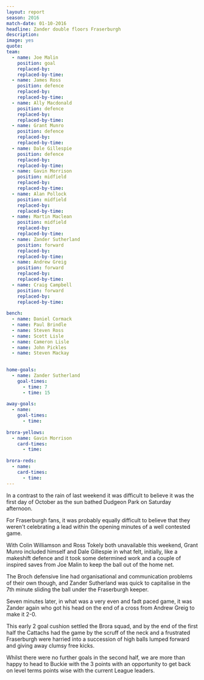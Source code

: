 ```yaml
---
layout: report
season: 2016
match-date: 01-10-2016
headline: Zander double floors Fraserburgh
description:
image: yes
quote:
team:
  - name: Joe Malin
    position: goal
    replaced-by: 
    replaced-by-time: 
  - name: James Ross
    position: defence
    replaced-by:
    replaced-by-time:
  - name: Ally Macdonald
    position: defence
    replaced-by: 
    replaced-by-time: 
  - name: Grant Munro
    position: defence
    replaced-by: 
    replaced-by-time: 
  - name: Dale Gillespie
    position: defence
    replaced-by: 
    replaced-by-time:
  - name: Gavin Morrison
    position: midfield
    replaced-by: 
    replaced-by-time: 
  - name: Alan Pollock
    position: midfield
    replaced-by: 
    replaced-by-time: 
  - name: Martin Maclean
    position: midfield
    replaced-by:
    replaced-by-time:
  - name: Zander Sutherland
    position: forward
    replaced-by: 
    replaced-by-time: 
  - name: Andrew Greig
    position: forward
    replaced-by: 
    replaced-by-time: 
  - name: Craig Campbell
    position: forward
    replaced-by: 
    replaced-by-time: 
    
bench:
  - name: Daniel Cormack
  - name: Paul Brindle
  - name: Steven Ross
  - name: Scott Lisle
  - name: Cameron Lisle
  - name: John Pickles
  - name: Steven Mackay
  

home-goals:
  - name: Zander Sutherland
    goal-times:
      - time: 7
      - time: 15
      
away-goals:
  - name: 
    goal-times:
      - time: 
      
brora-yellows:
  - name: Gavin Morrison
    card-times:
      - time:
      
brora-reds:
  - name: 
    card-times:
      - time:
---
```

In a contrast to the rain of last weekend it was difficult to believe it was the first day of October as the sun bathed Dudgeon Park on Saturday afternoon.

For Fraserburgh fans, it was probably equally difficult to believe that they weren't celebrating a lead within the opening minutes of a well contested game.

With Colin Williamson and Ross Tokely both unavailable this weekend, Grant Munro included himself and Dale Gillespie in what felt, initially, like a makeshift defence and it took some determined work and a couple of inspired saves from Joe Malin to keep the ball out of the home net.

The Broch defensive line had organisational and communication problems of their own though, and Zander Sutherland was quick to capitalise in the 7th minute sliding the ball under the Fraserburgh keeper.

Seven minutes later, in what was a very even and fadt paced game, it was Zander again who got his head on the end of a cross from Andrew Greig to make it 2-0.

This early 2 goal cushion settled the Brora squad, and by the end of the first half the Cattachs had the game by the scruff of the neck and a frustrated Fraserburgh were harried into a succession of high balls lumped forward and giving away clumsy free kicks.

Whilst there were no further goals in the second half, we are more than happy to head to Buckie with the 3 points with an opportunity to get back on level terms points wise with the current League leaders.